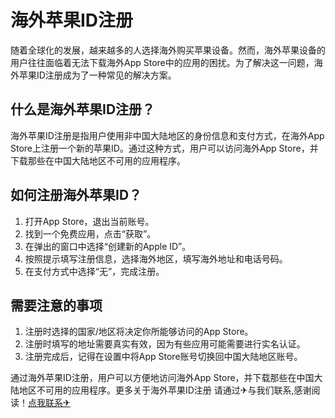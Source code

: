 # 海外苹果ID注册

随着全球化的发展，越来越多的人选择海外购买苹果设备。然而，海外苹果设备的用户往往面临着无法下载海外App Store中的应用的困扰。为了解决这一问题，海外苹果ID注册成为了一种常见的解决方案。

## 什么是海外苹果ID注册？

海外苹果ID注册是指用户使用非中国大陆地区的身份信息和支付方式，在海外App Store上注册一个新的苹果ID。通过这种方式，用户可以访问海外App Store，并下载那些在中国大陆地区不可用的应用程序。

## 如何注册海外苹果ID？

1. 打开App Store，退出当前账号。
2. 找到一个免费应用，点击“获取”。
3. 在弹出的窗口中选择“创建新的Apple ID”。
4. 按照提示填写注册信息，选择海外地区，填写海外地址和电话号码。
5. 在支付方式中选择“无”，完成注册。

## 需要注意的事项

1. 注册时选择的国家/地区将决定你所能够访问的App Store。
2. 注册时填写的地址需要真实有效，因为有些应用可能需要进行实名认证。
3. 注册完成后，记得在设置中将App Store账号切换回中国大陆地区账号。

通过海外苹果ID注册，用户可以方便地访问海外App Store，并下载那些在中国大陆地区不可用的应用程序。更多关于海外苹果ID注册 请通过✈与我们联系,感谢阅读！[点我联系✈](https://en.G208.com)